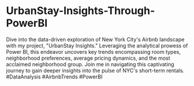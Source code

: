 # UrbanStay-Insights-Through-PowerBI

Dive into the data-driven exploration of New York City's Airbnb landscape with my project, "UrbanStay Insights." Leveraging the analytical prowess of Power BI, this endeavor uncovers key trends encompassing room types, neighborhood preferences, average pricing dynamics, and the most acclaimed neighborhood group. Join me in navigating this captivating journey to gain deeper insights into the pulse of NYC's short-term rentals. #DataAnalysis #AirbnbTrends #PowerBI
